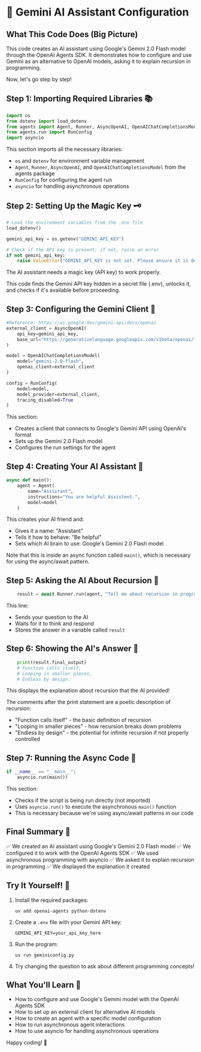 # 🌟 Gemini AI Assistant Configuration

## What This Code Does (Big Picture)
This code creates an AI assistant using Google's Gemini 2.0 Flash model through the OpenAI Agents SDK. It demonstrates how to configure and use Gemini as an alternative to OpenAI models, asking it to explain recursion in programming.

Now, let's go step by step!

## Step 1: Importing Required Libraries 📚
```python
import os
from dotenv import load_dotenv
from agents import Agent, Runner, AsyncOpenAI, OpenAIChatCompletionsModel
from agents.run import RunConfig
import asyncio
```
This section imports all the necessary libraries:
- `os` and `dotenv` for environment variable management
- `Agent`, `Runner`, `AsyncOpenAI`, and `OpenAIChatCompletionsModel` from the agents package
- `RunConfig` for configuring the agent run
- `asyncio` for handling asynchronous operations

## Step 2: Setting Up the Magic Key 🗝️
```python
# Load the environment variables from the .env file
load_dotenv()

gemini_api_key = os.getenv("GEMINI_API_KEY")

# Check if the API key is present; if not, raise an error
if not gemini_api_key:
    raise ValueError("GEMINI_API_KEY is not set. Please ensure it is defined in your .env file.")
```
The AI assistant needs a magic key (API key) to work properly.

This code finds the Gemini API key hidden in a secret file (.env), unlocks it, and checks if it's available before proceeding.

## Step 3: Configuring the Gemini Client 🤖
```python
#Reference: https://ai.google.dev/gemini-api/docs/openai
external_client = AsyncOpenAI(
    api_key=gemini_api_key,
    base_url="https://generativelanguage.googleapis.com/v1beta/openai/",
)

model = OpenAIChatCompletionsModel(
    model="gemini-2.0-flash",
    openai_client=external_client
)

config = RunConfig(
    model=model,
    model_provider=external_client,
    tracing_disabled=True
)
```
This section:
- Creates a client that connects to Google's Gemini API using OpenAI's format
- Sets up the Gemini 2.0 Flash model
- Configures the run settings for the agent

## Step 4: Creating Your AI Assistant 🧠
```python
async def main():
    agent = Agent(
        name="Assistant",
        instructions="You are helpful Assistent.",
        model=model
    )
```
This creates your AI friend and:
- Gives it a name: "Assistant"
- Tells it how to behave: "Be helpful"
- Sets which AI brain to use: Google's Gemini 2.0 Flash model

Note that this is inside an async function called `main()`, which is necessary for using the async/await pattern.

## Step 5: Asking the AI About Recursion 🔄
```python
    result = await Runner.run(agent, "Tell me about recursion in programming.", run_config=config)
```
This line:
- Sends your question to the AI
- Waits for it to think and respond
- Stores the answer in a variable called `result`

## Step 6: Showing the AI's Answer 📝
```python
    print(result.final_output)
    # Function calls itself,
    # Looping in smaller pieces,
    # Endless by design.
```
This displays the explanation about recursion that the AI provided!

The comments after the print statement are a poetic description of recursion:
- "Function calls itself" - the basic definition of recursion
- "Looping in smaller pieces" - how recursion breaks down problems
- "Endless by design" - the potential for infinite recursion if not properly controlled

## Step 7: Running the Async Code 🚀
```python
if __name__ == "__main__":
    asyncio.run(main())
```
This section:
- Checks if the script is being run directly (not imported)
- Uses `asyncio.run()` to execute the asynchronous `main()` function
- This is necessary because we're using async/await patterns in our code

## Final Summary 📌
✅ We created an AI assistant using Google's Gemini 2.0 Flash model
✅ We configured it to work with the OpenAI Agents SDK
✅ We used asynchronous programming with asyncio
✅ We asked it to explain recursion in programming
✅ We displayed the explanation it created

## Try It Yourself! 🚀
1. Install the required packages:
   ```
   uv add openai-agents python-dotenv
   ```
2. Create a `.env` file with your Gemini API key:
   ```
   GEMINI_API_KEY=your_api_key_here
   ```
3. Run the program:
   ```
   uv run geminiconfig.py
   ```
4. Try changing the question to ask about different programming concepts!

## What You'll Learn 🧠
- How to configure and use Google's Gemini model with the OpenAI Agents SDK
- How to set up an external client for alternative AI models
- How to create an agent with a specific model configuration
- How to run asynchronous agent interactions
- How to use asyncio for handling asynchronous operations

Happy coding! 🎉 
